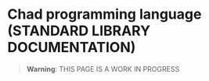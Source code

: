 # Chad programming language (STANDARD LIBRARY DOCUMENTATION)

>**Warning**: THIS PAGE IS A WORK IN PROGRESS
